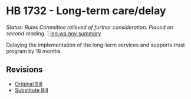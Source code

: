 # HB 1732 - Long-term care/delay
*Status: Rules Committee relieved of further consideration.  Placed on second reading.* | [leg.wa.gov summary](https://app.leg.wa.gov/billsummary?BillNumber=1732&Year=2021)

Delaying the implementation of the long-term services and supports trust program by 18 months.

## Revisions
* [Original Bill](1/)
* [Substitute Bill](S/)
